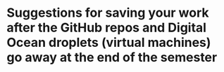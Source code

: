 # Suggestions for saving your work after the GitHub repos and Digital Ocean droplets (virtual machines) go away at the end of the semester

